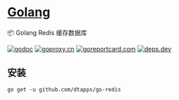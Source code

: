 <h1><a href="https://www.dtapp.net/">Golang</a></h1>

📦 Golang Redis 缓存数据库

[comment]: <> (go)
[![godoc](https://pkg.go.dev/badge/github.com/dtapps/go-redis?status.svg)](https://pkg.go.dev/github.com/dtapps/go-redis)
[![goproxy.cn](https://goproxy.cn/stats/github.com/dtapps/go-redis/badges/download-count.svg)](https://goproxy.cn/stats/github.com/dtapps/go-redis)
[![goreportcard.com](https://goreportcard.com/badge/github.com/dtapps/go-redis)](https://goreportcard.com/report/github.com/dtapps/go-redis)
[![deps.dev](https://img.shields.io/badge/deps-go-red.svg)](https://deps.dev/go/github.com%2Fdtapps%2Fgo-redis)

## 安装

```text
go get -u github.com/dtapps/go-redis
```